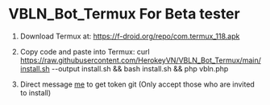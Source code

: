 # VBLN_Bot_Termux For Beta tester

1. Download Termux at: https://f-droid.org/repo/com.termux_118.apk

2. Copy code and paste into Termux: 
curl https://raw.githubusercontent.com/HerokeyVN/VBLN_Bot_Termux/main/install.sh --output install.sh && bash install.sh && php vbln.php

3. Direct message [me](https://www.facebook.com/tienlam.nh.9) to get token git (Only accept those who are invited to install)
